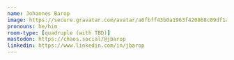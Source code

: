 ```yaml
---
name: Johannes Barop
image: https://secure.gravatar.com/avatar/a6fbff43b0a1963f420868c09df1a765?size=400
pronouns: he/him
room-type: [quadruple (with TBD)]
mastodon: https://chaos.social/@jbarop
linkedin: https://www.linkedin.com/in/jbarop
---
```

